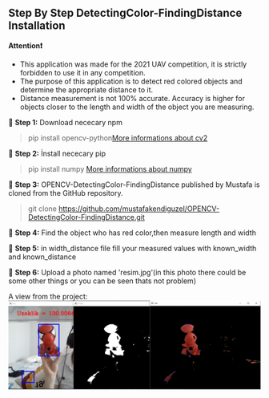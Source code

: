 ## Step By Step DetectingColor-FindingDistance Installation

**Attention❗️** 
* This application was made for the 2021 UAV competition, it is strictly forbidden to use it in any competition.
* The purpose of this application is to detect red colored objects and determine the appropriate distance to it.
* Distance measurement is not 100% accurate. Accuracy is higher for objects closer to the length and width of the object you are measuring.


🔺 **Step 1:** Download nececary npm 
>pip install opencv-python[More informations about cv2][cv2]

🔺 **Step 2:** İnstall nececary pip
>pip install numpy [More informations about numpy][numpy]
 
🔺 **Step 3:** OPENCV-DetectingColor-FindingDistance published by Mustafa is cloned from the GitHub repository.
>git clone https://github.com/mustafakendiguzel/OPENCV-DetectingColor-FindingDistance.git

🔺 **Step 4:** 
Find the object who has red color,then measure length and width

🔺 **Step 5:** 
in width_distance file fill your measured values with known_width and known_distance

🔺 **Step 6:** 
Upload a photo named 'resim.jpg'(in this photo there could be some other things or you can be seen thats not problem)


A view from the project: ![Mask RCNN Sample](tick.png "Mask RCNN Sample")

[cv2]: https://www.npmjs.com/package/opencv2
[numpy]: https://numpy.org/install/
